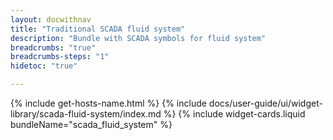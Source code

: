 ```yaml
---
layout: docwithnav
title: "Traditional SCADA fluid system"
description: "Bundle with SCADA symbols for fluid system"
breadcrumbs: "true"
breadcrumbs-steps: "1"
hidetoc: "true"

---
```

{% include get-hosts-name.html %}
{% include docs/user-guide/ui/widget-library/scada-fluid-system/index.md %}
{% include widget-cards.liquid bundleName="scada_fluid_system" %}
